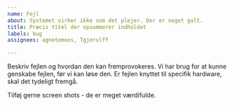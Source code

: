 ```yaml
---
name: Fejl
about: Systemet virker ikke som det plejer. Der er noget galt.
title: Præcis titel der opsummerer indholdet
labels: bug
assignees: agnetemoos, Tgjerulff

---
```


Beskriv fejlen og hvordan den kan fremprovokeres. Vi har brug for at kunne genskabe fejlen, før vi kan løse den. Er fejlen knyttet til specifik hardware, skal det tydeligt fremgå.

Tilføj gerne screen shots - de er meget værdifulde.
